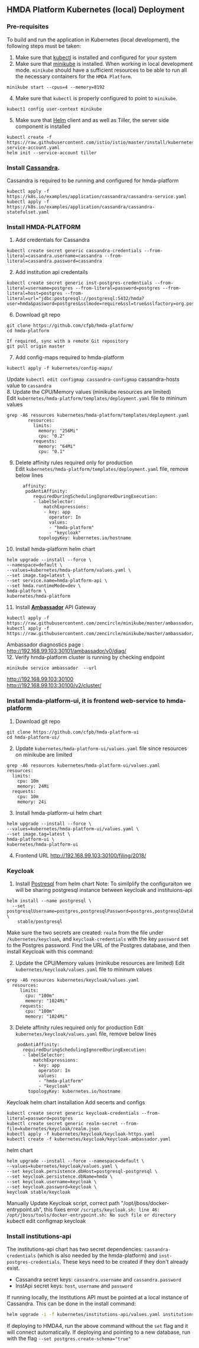 ## HMDA Platform Kubernetes (local) Deployment
### Pre-requisites
To build and run the application in Kubernetes (local development), the following steps must be taken:

1. Make sure that [kubectl](https://kubernetes.io/docs/tasks/tools/install-kubectl/) is installed and configured for your system
2. Make sure that [minikube](https://kubernetes.io/docs/tasks/tools/install-minikube/) is installed. When working in local development mode. `minikube` should have a sufficient resources to be able to run all the necessary containers for the `HMDA Platform`.
```
minikube start --cpus=4 --memory=8192
```
4. Make sure that `kubectl` is properly configured to point to `minikube`.  
```
kubect1 config user-context minikube
```   
5. Make sure that [Helm](https://helm.sh/) client and as well as Tiller, the server side component is installed
```
kubectl create -f https://raw.githubusercontent.com/istio/istio/master/install/kubernetes/helm/helm-service-account.yaml
helm init --service-account tiller
```
### Install [Cassandra](https://kubernetes.io/docs/tutorials/stateful-application/cassandra/). 
Cassandra is required to be running and configured for hmda-platform
```
kubectl apply -f https://k8s.io/examples/application/cassandra/cassandra-service.yaml
kubectl apply -f https://k8s.io/examples/application/cassandra/cassandra-statefulset.yaml
```
### Install HMDA-PLATFORM
1. Add credentials for Cassandra

```
kubectl create secret generic cassandra-credentials --from-literal=cassandra.username=cassandra --from-literal=cassandra.password=cassandra
```
2. Add institution api credentails
```
kubectl create secret generic inst-postgres-credentials --from-literal=username=postgres --from-literal=password=postgres --from-literal=host=postgres --from-literal=url="jdbc:postgresql://postgresql:5432/hmda?user=hmda&password=postgres&sslmode=require&ssl=true&sslfactory=org.postgresql.ssl.NonValidatingFactory"
```
6. Download git repo
```
git clone https://github.com/cfpb/hmda-platform/
cd hmda-platform

If required, sync with a remote Git repository
git pull origin master
```
7. Add config-maps required to hmda-platform 
```
kubectl apply -f kubernetes/config-maps/
```    
Update `kubectl edit configmap cassandra-configmap` cassandra-hosts value to `cassandra`      
8. Update the CPU/Memory values (minikube resources are limited)     
Edit `kubernetes/hmda-platform/templates/deployment.yaml` file to mininum values
```
grep -A6 resources kubernetes/hmda-platform/templates/deployment.yaml 
        resources:
          limits:
            memory: "256Mi"
            cpu: "0.2"
          requests:
            memory: "64Mi"
            cpu: "0.1"
```
9. Delete affinity rules required only for production    
Edit `kubernetes/hmda-platform/templates/deployment.yaml` file, remove below lines
```
      affinity:
       podAntiAffinity:
          requiredDuringSchedulingIgnoredDuringExecution:
          - labelSelector:
              matchExpressions:
              - key: app
                operator: In
                values:
                - "hmda-platform"
                - "keycloak"
            topologyKey: kubernetes.io/hostname
```
10. Install hmda-platform helm chart
```
helm upgrade --install --force \
--namespace=default \
--values=kubernetes/hmda-platform/values.yaml \
--set image.tag=latest \
--set service.name=hmda-platform-api \
--set hmda.runtimeMode=dev \
hmda-platform \
kubernetes/hmda-platform
```
11. Install **[Ambassador](https://www.getambassador.io/user-guide/getting-started/)** API Gateway
```
kubectl apply -f https://raw.githubusercontent.com/zencircle/minikube/master/ambassador/deployment.yaml 
kubectl apply -f https://raw.githubusercontent.com/zencircle/minikube/master/ambassador/service.yaml
```
Ambassador diagnostics page : http://192.168.99.103:30101/ambassador/v0/diag/     
12. Verify hmda-platform cluster is running by checking endpoint
```
minikube service ambassador  --url
```
http://192.168.99.103:30100   
http://192.168.99.103:30100/v2/cluster/    
### Install hmda-platform-ui, it is frontend web-service to hmda-platform
1. Download git repo
```
git clone https://github.com/cfpb/hmda-platform-ui
cd hmda-platform-ui/
```
2. Update `kubernetes/hmda-platform-ui/values.yaml` file since resources on minikube are limited
```
grep -A6 resources kubernetes/hmda-platform-ui/values.yaml 
resources:
  limits:
    cpu: 10m
    memory: 24Mi
  requests:
    cpu: 10m
    memory: 24i
```
3. Install hmda-platform-ui helm chart
```
helm upgrade --install --force \
--values=kubernetes/hmda-platform-ui/values.yaml \
--set image.tag=latest \
hmda-platform-ui \
kubernetes/hmda-platform-ui
```
4. Frontend URL 
http://192.168.99.103:30100/filing/2018/
### Keycloak

1. Install [Postresql](https://github.com/helm/charts/tree/master/stable/postgresql) from helm chart
Note: To similplify the configuraiton we will be sharing postgresql instance between keycloak and instituions-api
```
helm install --name postgresql \
  --set postgresqlUsername=postgres,postgresqlPassword=postgres,postgresqlDatabase=hmda \
    stable/postgresql
```
Make sure the two secrets are created: `realm` from the file under `/kubernetes/keycloak`, and `keycloak-credentials`
with the key `password` set to the Postgres password.  Find the URL of the Postgres database, and then install Keycloak with 
this command:

2. Update the CPU/Memory values (minikube resources are limited)
Edit `kubernetes/keycloak/values.yaml` file to mininum values
```
grep -A6 resources kubernetes/keycloak/values.yaml
  resources:
     limits:
       cpu: "100m"
       memory: "1024Mi"
     requests:
       cpu: "100m"
       memory: "1024Mi"
```
3. Delete affinity rules required only for production
Edit `kubernetes/keycloak/values.yaml` file, remove below lines
```
    podAntiAffinity:
      requiredDuringSchedulingIgnoredDuringExecution:
      - labelSelector:
          matchExpressions:
          - key: app
            operator: In
            values:
            - "hmda-platform"
            - "keycloak"
        topologyKey: kubernetes.io/hostname
```
Keycloak helm chart installation
Add secerts and configs
```
kubectl create secret generic keycloak-credentials --from-literal=password=postgres
kubectl create secret generic realm-secret --from-file=kubernetes/keycloak/realm.json
kubectl apply -f kubernetes/keycloak/keycloak-https.yaml
kubectl create -f kubernetes/keycloak/keycloak-ambassador.yaml 
```
helm chart
```
helm upgrade --install --force --namespace=default \
--values=kubernetes/keycloak/values.yaml \
--set keycloak.persistence.dbHost=postgresql-postgresql \
--set keycloak.persistence.dbName=hmda \
--set keycloak.username=keycloak \
--set keycloak.password=keycloak \
keycloak stable/keycloak
```
Manually Update Keycloak script, correct path "/opt/jboss/docker-entrypoint.sh", this fixes error
`/scripts/keycloak.sh: line 46: /opt/jboss/tools/docker-entrypoint.sh: No such file or directory`
kubectl edit configmap keycloak

### Install institutions-api
The institutions-api chart has two secret dependencies: `cassandra-credentials` (which is also needed by the hmda-platform)
and `inst-postgres-credentials`.  These keys need to be created if they don't already exist.  
* Cassandra secret keys: `cassandra.username` and `cassandra.password` 
* InstApi secret keys: `host`, `username` and `password`

If running locally, the Institutions API must be pointed at a local instance of Cassandra.  This can be done in the install command:
```bash
helm upgrade -i -f kubernetes/institutions-api/values.yaml institutions-api ./kubernetes/institutions-api/ --set cassandra.hosts="<Docker IP>"
```
If deploying to HMDA4, run the above command without the `set` flag and it will connect automatically.
If deploying and pointing to a new database, run with the flag `--set postgres.create-schema="true"`

